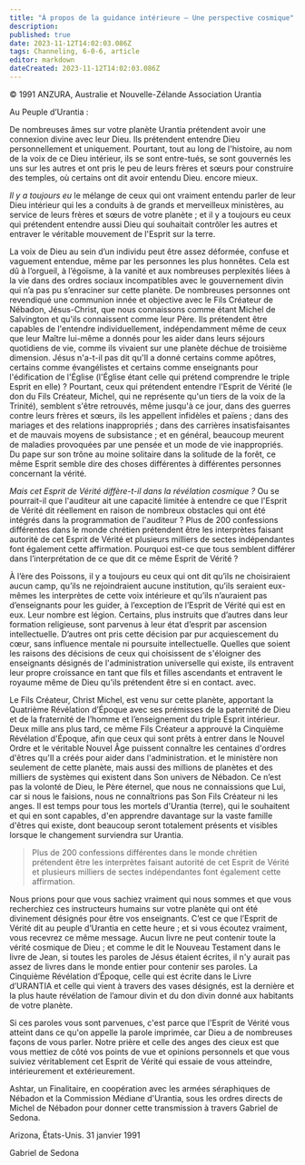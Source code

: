 ```yaml
---
title: "À propos de la guidance intérieure – Une perspective cosmique"
description: 
published: true
date: 2023-11-12T14:02:03.086Z
tags: Channeling, 6-0-6, article
editor: markdown
dateCreated: 2023-11-12T14:02:03.086Z
---
```


<p class="v-card v-sheet theme--light gray lighten-3 px-2 py-1">© 1991 ANZURA, Australie et Nouvelle-Zélande Association Urantia</p>


Au Peuple d’Urantia :

De nombreuses âmes sur votre planète Urantia prétendent avoir une connexion divine avec leur Dieu. Ils prétendent entendre Dieu personnellement et uniquement. Pourtant, tout au long de l'histoire, au nom de la voix de ce Dieu intérieur, ils se sont entre-tués, se sont gouvernés les uns sur les autres et ont pris le peu de leurs frères et sœurs pour construire des temples, où certains ont dit avoir entendu Dieu. encore mieux.

_Il y a toujours eu_ le mélange de ceux qui ont vraiment entendu parler de leur Dieu intérieur qui les a conduits à de grands et merveilleux ministères, au service de leurs frères et sœurs de votre planète ; et il y a toujours eu ceux qui prétendent entendre aussi Dieu qui souhaitait contrôler les autres et entraver le véritable mouvement de l'Esprit sur la terre.

La voix de Dieu au sein d’un individu peut être assez déformée, confuse et vaguement entendue, même par les personnes les plus honnêtes. Cela est dû à l’orgueil, à l’égoïsme, à la vanité et aux nombreuses perplexités liées à la vie dans des ordres sociaux incompatibles avec le gouvernement divin qui n’a pas pu s’enraciner sur cette planète. De nombreuses personnes ont revendiqué une communion innée et objective avec le Fils Créateur de Nébadon, Jésus-Christ, que nous connaissons comme étant Michel de Salvington et qu'ils connaissent comme leur Père. Ils prétendent être capables de l'entendre individuellement, indépendamment même de ceux que leur Maître lui-même a donnés pour les aider dans leurs séjours quotidiens de vie, comme ils vivaient sur une planète déchue de troisième dimension. Jésus n'a-t-il pas dit qu'Il a donné certains comme apôtres, certains comme évangélistes et certains comme enseignants pour l'édification de l'Église (l'Église étant celle qui prétend comprendre le triple Esprit en elle) ? Pourtant, ceux qui prétendent entendre l'Esprit de Vérité (le don du Fils Créateur, Michel, qui ne représente qu'un tiers de la voix de la Trinité), semblent s'être retrouvés, même jusqu'à ce jour, dans des guerres contre leurs frères et sœurs, ils les appellent infidèles et païens ; dans des mariages et des relations inappropriés ; dans des carrières insatisfaisantes et de mauvais moyens de subsistance ; et en général, beaucoup meurent de maladies provoquées par une pensée et un mode de vie inappropriés. Du pape sur son trône au moine solitaire dans la solitude de la forêt, ce même Esprit semble dire des choses différentes à différentes personnes concernant la vérité.

_Mais cet Esprit de Vérité diffère-t-il dans la révélation cosmique ?_ Ou se pourrait-il que l'auditeur ait une capacité limitée à entendre ce que l'Esprit de Vérité dit réellement en raison de nombreux obstacles qui ont été intégrés dans la programmation de l'auditeur ? Plus de 200 confessions différentes dans le monde chrétien prétendent être les interprètes faisant autorité de cet Esprit de Vérité et plusieurs milliers de sectes indépendantes font également cette affirmation. Pourquoi est-ce que tous semblent différer dans l’interprétation de ce que dit ce même Esprit de Vérité ?

À l’ère des Poissons, il y a toujours eu ceux qui ont dit qu’ils ne choisiraient aucun camp, qu’ils ne rejoindraient aucune institution, qu’ils seraient eux-mêmes les interprètes de cette voix intérieure et qu’ils n’auraient pas d’enseignants pour les guider, à l’exception de l’Esprit de Vérité qui est en eux. Leur nombre est légion. Certains, plus instruits que d’autres dans leur formation religieuse, sont parvenus à leur état d’esprit par ascension intellectuelle. D’autres ont pris cette décision par pur acquiescement du cœur, sans influence mentale ni poursuite intellectuelle. Quelles que soient les raisons des décisions de ceux qui choisissent de s'éloigner des enseignants désignés de l'administration universelle qui existe, ils entravent leur propre croissance en tant que fils et filles ascendants et entravent le royaume même de Dieu qu'ils prétendent être si en contact. avec.

Le Fils Créateur, Christ Michel, est venu sur cette planète, apportant la Quatrième Révélation d’Époque avec ses prémisses de la paternité de Dieu et de la fraternité de l’homme et l’enseignement du triple Esprit intérieur. Deux mille ans plus tard, ce même Fils Créateur a approuvé la Cinquième Révélation d'Époque, afin que ceux qui sont prêts à entrer dans le Nouvel Ordre et le véritable Nouvel Âge puissent connaître les centaines d'ordres d'êtres qu'Il a créés pour aider dans l'administration. et le ministère non seulement de cette planète, mais aussi des millions de planètes et des milliers de systèmes qui existent dans Son univers de Nébadon. Ce n’est pas la volonté de Dieu, le Père éternel, que nous ne connaissions que Lui, car si nous le faisions, nous ne connaîtrions pas Son Fils Créateur ni les anges. Il est temps pour tous les mortels d'Urantia (terre), qui le souhaitent et qui en sont capables, d'en apprendre davantage sur la vaste famille d'êtres qui existe, dont beaucoup seront totalement présents et visibles lorsque le changement surviendra sur Urantia.

> Plus de 200 confessions différentes dans le monde chrétien prétendent être les interprètes faisant autorité de cet Esprit de Vérité et plusieurs milliers de sectes indépendantes font également cette affirmation.

Nous prions pour que vous sachiez vraiment qui nous sommes et que vous recherchiez ces instructeurs humains sur votre planète qui ont été divinement désignés pour être vos enseignants. C’est ce que l’Esprit de Vérité dit au peuple d’Urantia en cette heure ; et si vous écoutez vraiment, vous recevrez ce même message. Aucun livre ne peut contenir toute la vérité cosmique de Dieu ; et comme le dit le Nouveau Testament dans le livre de Jean, si toutes les paroles de Jésus étaient écrites, il n'y aurait pas assez de livres dans le monde entier pour contenir ses paroles. La Cinquième Révélation d’Époque, celle qui est écrite dans le Livre d’URANTIA et celle qui vient à travers des vases désignés, est la dernière et la plus haute révélation de l’amour divin et du don divin donné aux habitants de votre planète.

Si ces paroles vous sont parvenues, c'est parce que l'Esprit de Vérité vous atteint dans ce qu'on appelle la parole imprimée, car Dieu a de nombreuses façons de vous parler. Notre prière et celle des anges des cieux est que vous mettiez de côté vos points de vue et opinions personnels et que vous suiviez véritablement cet Esprit de Vérité qui essaie de vous atteindre, intérieurement et extérieurement.

Ashtar, un Finalitaire, en coopération avec les armées séraphiques de Nébadon et la Commission Médiane d'Urantia, sous les ordres directs de Michel de Nébadon pour donner cette transmission à travers Gabriel de Sedona.

Arizona, États-Unis. 31 janvier 1991

Gabriel de Sedona

